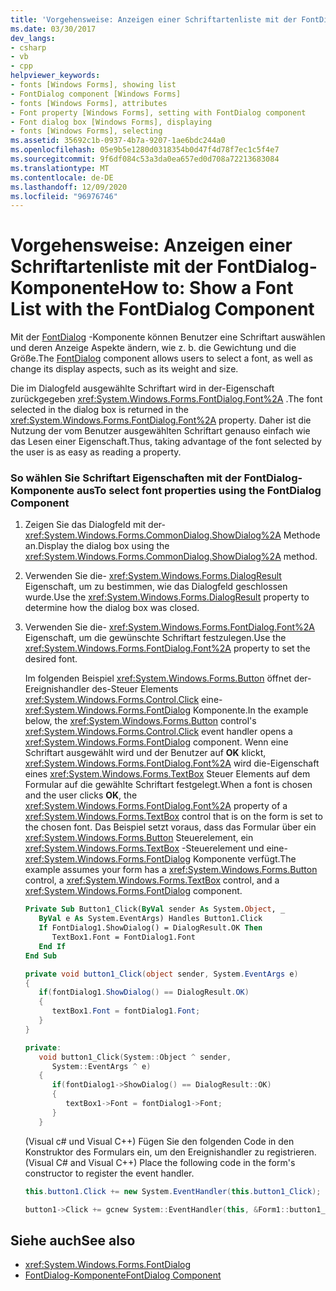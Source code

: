 ```yaml
---
title: 'Vorgehensweise: Anzeigen einer Schriftartenliste mit der FontDialog-Komponente'
ms.date: 03/30/2017
dev_langs:
- csharp
- vb
- cpp
helpviewer_keywords:
- fonts [Windows Forms], showing list
- FontDialog component [Windows Forms]
- fonts [Windows Forms], attributes
- Font property [Windows Forms], setting with FontDialog component
- Font dialog box [Windows Forms], displaying
- fonts [Windows Forms], selecting
ms.assetid: 35692c1b-0937-4b7a-9207-1ae6bdc244a0
ms.openlocfilehash: 05e9b5e1280d0318354b0d47f4d78f7ec1c5f4e7
ms.sourcegitcommit: 9f6df084c53a3da0ea657ed0d708a72213683084
ms.translationtype: MT
ms.contentlocale: de-DE
ms.lasthandoff: 12/09/2020
ms.locfileid: "96976746"
---
```

# <a name="how-to-show-a-font-list-with-the-fontdialog-component"></a><span data-ttu-id="3d8ce-102">Vorgehensweise: Anzeigen einer Schriftartenliste mit der FontDialog-Komponente</span><span class="sxs-lookup"><span data-stu-id="3d8ce-102">How to: Show a Font List with the FontDialog Component</span></span>
<span data-ttu-id="3d8ce-103">Mit der [FontDialog](fontdialog-component-windows-forms.md) -Komponente können Benutzer eine Schriftart auswählen und deren Anzeige Aspekte ändern, wie z. b. die Gewichtung und die Größe.</span><span class="sxs-lookup"><span data-stu-id="3d8ce-103">The [FontDialog](fontdialog-component-windows-forms.md) component allows users to select a font, as well as change its display aspects, such as its weight and size.</span></span>  
  
 <span data-ttu-id="3d8ce-104">Die im Dialogfeld ausgewählte Schriftart wird in der-Eigenschaft zurückgegeben <xref:System.Windows.Forms.FontDialog.Font%2A> .</span><span class="sxs-lookup"><span data-stu-id="3d8ce-104">The font selected in the dialog box is returned in the <xref:System.Windows.Forms.FontDialog.Font%2A> property.</span></span> <span data-ttu-id="3d8ce-105">Daher ist die Nutzung der vom Benutzer ausgewählten Schriftart genauso einfach wie das Lesen einer Eigenschaft.</span><span class="sxs-lookup"><span data-stu-id="3d8ce-105">Thus, taking advantage of the font selected by the user is as easy as reading a property.</span></span>  
  
### <a name="to-select-font-properties-using-the-fontdialog-component"></a><span data-ttu-id="3d8ce-106">So wählen Sie Schriftart Eigenschaften mit der FontDialog-Komponente aus</span><span class="sxs-lookup"><span data-stu-id="3d8ce-106">To select font properties using the FontDialog Component</span></span>  
  
1. <span data-ttu-id="3d8ce-107">Zeigen Sie das Dialogfeld mit der- <xref:System.Windows.Forms.CommonDialog.ShowDialog%2A> Methode an.</span><span class="sxs-lookup"><span data-stu-id="3d8ce-107">Display the dialog box using the <xref:System.Windows.Forms.CommonDialog.ShowDialog%2A> method.</span></span>  
  
2. <span data-ttu-id="3d8ce-108">Verwenden Sie die- <xref:System.Windows.Forms.DialogResult> Eigenschaft, um zu bestimmen, wie das Dialogfeld geschlossen wurde.</span><span class="sxs-lookup"><span data-stu-id="3d8ce-108">Use the <xref:System.Windows.Forms.DialogResult> property to determine how the dialog box was closed.</span></span>  
  
3. <span data-ttu-id="3d8ce-109">Verwenden Sie die- <xref:System.Windows.Forms.FontDialog.Font%2A> Eigenschaft, um die gewünschte Schriftart festzulegen.</span><span class="sxs-lookup"><span data-stu-id="3d8ce-109">Use the <xref:System.Windows.Forms.FontDialog.Font%2A> property to set the desired font.</span></span>  
  
     <span data-ttu-id="3d8ce-110">Im folgenden Beispiel <xref:System.Windows.Forms.Button> öffnet der-Ereignishandler des-Steuer Elements <xref:System.Windows.Forms.Control.Click> eine- <xref:System.Windows.Forms.FontDialog> Komponente.</span><span class="sxs-lookup"><span data-stu-id="3d8ce-110">In the example below, the <xref:System.Windows.Forms.Button> control's <xref:System.Windows.Forms.Control.Click> event handler opens a <xref:System.Windows.Forms.FontDialog> component.</span></span> <span data-ttu-id="3d8ce-111">Wenn eine Schriftart ausgewählt wird und der Benutzer auf **OK** klickt, <xref:System.Windows.Forms.FontDialog.Font%2A> wird die-Eigenschaft eines <xref:System.Windows.Forms.TextBox> Steuer Elements auf dem Formular auf die gewählte Schriftart festgelegt.</span><span class="sxs-lookup"><span data-stu-id="3d8ce-111">When a font is chosen and the user clicks **OK**, the <xref:System.Windows.Forms.FontDialog.Font%2A> property of a <xref:System.Windows.Forms.TextBox> control that is on the form is set to the chosen font.</span></span> <span data-ttu-id="3d8ce-112">Das Beispiel setzt voraus, dass das Formular über ein <xref:System.Windows.Forms.Button> Steuerelement, ein  <xref:System.Windows.Forms.TextBox> -Steuerelement und eine- <xref:System.Windows.Forms.FontDialog> Komponente verfügt.</span><span class="sxs-lookup"><span data-stu-id="3d8ce-112">The example assumes your form has a <xref:System.Windows.Forms.Button> control, a  <xref:System.Windows.Forms.TextBox> control, and a <xref:System.Windows.Forms.FontDialog> component.</span></span>  
  
    ```vb  
    Private Sub Button1_Click(ByVal sender As System.Object, _  
       ByVal e As System.EventArgs) Handles Button1.Click  
       If FontDialog1.ShowDialog() = DialogResult.OK Then  
          TextBox1.Font = FontDialog1.Font  
       End If  
    End Sub  
    ```  
  
    ```csharp  
    private void button1_Click(object sender, System.EventArgs e)  
    {  
       if(fontDialog1.ShowDialog() == DialogResult.OK)  
       {  
          textBox1.Font = fontDialog1.Font;  
       }  
    }  
    ```  
  
    ```cpp  
    private:  
       void button1_Click(System::Object ^ sender,  
          System::EventArgs ^ e)  
       {  
          if(fontDialog1->ShowDialog() == DialogResult::OK)  
          {  
             textBox1->Font = fontDialog1->Font;  
          }  
       }  
    ```  
  
     <span data-ttu-id="3d8ce-113">(Visual c# und Visual C++) Fügen Sie den folgenden Code in den Konstruktor des Formulars ein, um den Ereignishandler zu registrieren.</span><span class="sxs-lookup"><span data-stu-id="3d8ce-113">(Visual C# and Visual C++) Place the following code in the form's constructor to register the event handler.</span></span>  
  
    ```csharp  
    this.button1.Click += new System.EventHandler(this.button1_Click);  
    ```  
  
    ```cpp  
    button1->Click += gcnew System::EventHandler(this, &Form1::button1_Click);  
    ```  
  
## <a name="see-also"></a><span data-ttu-id="3d8ce-114">Siehe auch</span><span class="sxs-lookup"><span data-stu-id="3d8ce-114">See also</span></span>

- <xref:System.Windows.Forms.FontDialog>
- [<span data-ttu-id="3d8ce-115">FontDialog-Komponente</span><span class="sxs-lookup"><span data-stu-id="3d8ce-115">FontDialog Component</span></span>](fontdialog-component-windows-forms.md)
